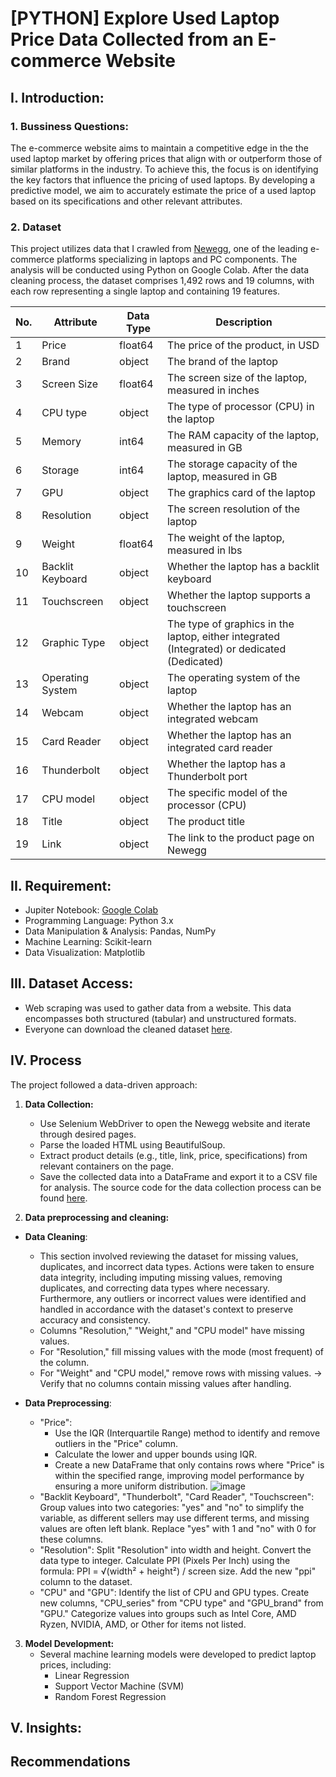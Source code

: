 # [PYTHON] Explore Used Laptop Price Data Collected from an E-commerce Website


## I. Introduction:
### 1. Bussiness Questions:
The e-commerce website aims to maintain a competitive edge in the the used laptop market by offering prices that align with or outperform those of similar platforms in the industry. To achieve this, the focus is on identifying the key factors that influence the pricing of used laptops. By developing a predictive model, we aim to accurately estimate the price of a used laptop based on its specifications and other relevant attributes.

### 2. Dataset
This project utilizes data that I crawled from [Newegg](https://www.newegg.com/), one of the leading e-commerce platforms specializing in laptops and PC components. The analysis will be conducted using Python on Google Colab. After the data cleaning process, the dataset comprises 1,492 rows and 19 columns, with each row representing a single laptop and containing 19 features.

| **No.** | **Attribute**         | **Data Type** | **Description**                                                                                    |
|---------|-----------------------|---------------|----------------------------------------------------------------------------------------------------|
| 1       | Price                 | float64       | The price of the product, in USD                                                                   |
| 2       | Brand                 | object        | The brand of the laptop                                                                            |
| 3       | Screen Size           | float64       | The screen size of the laptop, measured in inches                                                  |
| 4       | CPU type              | object        | The type of processor (CPU) in the laptop                                                          |
| 5       | Memory                | int64         | The RAM capacity of the laptop, measured in GB                                                     |
| 6       | Storage               | int64         | The storage capacity of the laptop, measured in GB                                                 |
| 7       | GPU                   | object        | The graphics card of the laptop                                                                    |
| 8       | Resolution            | object        | The screen resolution of the laptop                                                                |
| 9       | Weight                | float64       | The weight of the laptop, measured in lbs                                                          |
| 10      | Backlit Keyboard      | object        | Whether the laptop has a backlit keyboard                                                          |
| 11      | Touchscreen           | object        | Whether the laptop supports a touchscreen                                                          |
| 12      | Graphic Type          | object        | The type of graphics in the laptop, either integrated (Integrated) or dedicated (Dedicated)        |
| 13      | Operating System      | object        | The operating system of the laptop                                                                 |
| 14      | Webcam                | object        | Whether the laptop has an integrated webcam                                                        |
| 15      | Card Reader           | object        | Whether the laptop has an integrated card reader                                                   |
| 16      | Thunderbolt           | object        | Whether the laptop has a Thunderbolt port                                                          |
| 17      | CPU model             | object        | The specific model of the processor (CPU)                                                          |
| 18      | Title                 | object        | The product title                                                                                  |
| 19      | Link                  | object        | The link to the product page on Newegg                                                             |

## II. Requirement:
* Jupiter Notebook: [Google Colab](https://colab.research.google.com/)
* Programming Language: Python 3.x
* Data Manipulation & Analysis: Pandas, NumPy
* Machine Learning: Scikit-learn
* Data Visualization: Matplotlib

## III. Dataset Access:
* Web scraping was used to gather data from a website. This data encompasses both structured (tabular) and unstructured formats.
* Everyone can download the cleaned dataset [here](https://github.com/congthinh2132/Analyze_and_Predict_the_price_of_used_laptop/blob/main/cleaned_dataset.csv).

## IV. Process

The project followed a data-driven approach:
1. **Data Collection:**
   * Use Selenium WebDriver to open the Newegg website and iterate through desired pages.
   * Parse the loaded HTML using BeautifulSoup.
   * Extract product details (e.g., title, link, price, specifications) from relevant containers on the page.
   * Save the collected data into a DataFrame and export it to a CSV file for analysis.
The source code for the data collection process can be found [here](https://github.com/congthinh2132/Analyze_and_Predict_the_price_of_used_laptop/blob/main/source/CrawlData.ipynb).

2. **Data preprocessing and cleaning:**
* **Data Cleaning**:
   * This section involved reviewing the dataset for missing values, duplicates, and incorrect data types. Actions were taken to ensure data integrity, including imputing missing values, removing duplicates, and correcting data types where necessary. Furthermore, any outliers or incorrect values were identified and handled in accordance with the dataset's context to preserve accuracy and consistency.
   * Columns "Resolution," "Weight," and "CPU model" have missing values.
   * For "Resolution," fill missing values with the mode (most frequent) of the column.
   * For "Weight" and "CPU model," remove rows with missing values.
-> Verify that no columns contain missing values after handling.

* **Data Preprocessing**:
  * "Price":
      * Use the IQR (Interquartile Range) method to identify and remove outliers in the "Price" column.
      * Calculate the lower and upper bounds using IQR.
      * Create a new DataFrame that only contains rows where "Price" is within the specified range, improving model performance by ensuring a more uniform distribution.
![image](https://github.com/user-attachments/assets/41653e92-e189-48d6-b956-91db9db338e2)
  * "Backlit Keyboard", "Thunderbolt", "Card Reader", "Touchscreen":
      Group values into two categories: "yes" and "no" to simplify the variable, as different sellers may use different terms, and missing values are often left blank.
      Replace "yes" with 1 and "no" with 0 for these columns.
  * "Resolution":
      Split "Resolution" into width and height.
      Convert the data type to integer.
      Calculate PPI (Pixels Per Inch) using the formula:
      PPI = √(width² + height²) / screen size.
      Add the new "ppi" column to the dataset.
  * "CPU" and "GPU":
      Identify the list of CPU and GPU types.
      Create new columns, "CPU_series" from "CPU type" and "GPU_brand" from "GPU."
      Categorize values into groups such as Intel Core, AMD Ryzen, NVIDIA, AMD, or Other for items not listed.


3. **Model Development:**
    * Several machine learning models were developed to predict laptop prices, including:
        * Linear Regression
        * Support Vector Machine (SVM)
        * Random Forest Regression
     
## V. Insights:

## Recommendations


